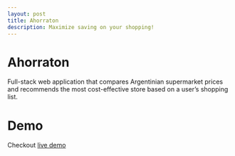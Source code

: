 ```yaml
---
layout: post
title: Ahorraton
description: Maximize saving on your shopping!
---
```


Ahorraton
============

Full-stack web application that compares Argentinian supermarket prices and recommends the most cost-effective store based on a user’s shopping list.

# Demo

Checkout [live demo](front-five-plum.vercel.app)